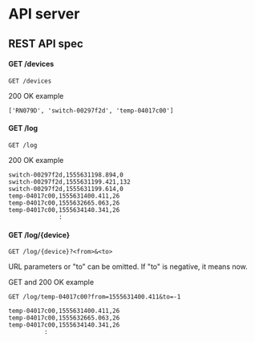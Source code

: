 # API server

## REST API spec

#### GET /devices

```
GET /devices
```

200 OK example
```
['RN079D', 'switch-00297f2d', 'temp-04017c00']
```

#### GET /log

```
GET /log
```

200 OK example
```
switch-00297f2d,1555631198.894,0
switch-00297f2d,1555631199.421,132
switch-00297f2d,1555631199.614,0
temp-04017c00,1555631400.411,26
temp-04017c00,1555632665.063,26
temp-04017c00,1555634140.341,26
              :
```

#### GET /log/{device}

```
GET /log/{device}?<from>&<to>
```

URL parameters or "to" can be omitted. If "to" is negative, it means now.

GET and 200 OK example
```
GET /log/temp-04017c00?from=1555631400.411&to=-1

temp-04017c00,1555631400.411,26
temp-04017c00,1555632665.063,26
temp-04017c00,1555634140.341,26
          :
```
